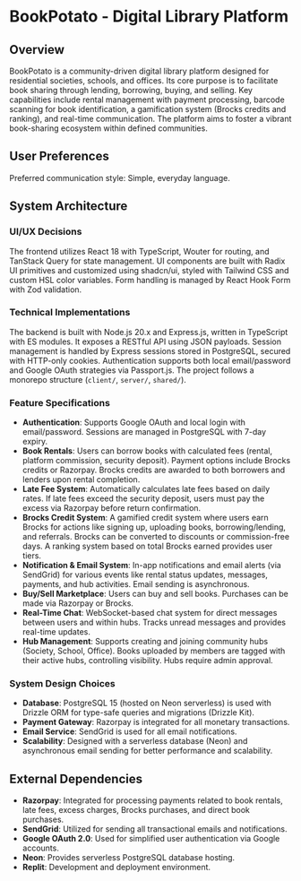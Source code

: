 # BookPotato - Digital Library Platform

## Overview

BookPotato is a community-driven digital library platform designed for residential societies, schools, and offices. Its core purpose is to facilitate book sharing through lending, borrowing, buying, and selling. Key capabilities include rental management with payment processing, barcode scanning for book identification, a gamification system (Brocks credits and ranking), and real-time communication. The platform aims to foster a vibrant book-sharing ecosystem within defined communities.

## User Preferences

Preferred communication style: Simple, everyday language.

## System Architecture

### UI/UX Decisions
The frontend utilizes React 18 with TypeScript, Wouter for routing, and TanStack Query for state management. UI components are built with Radix UI primitives and customized using shadcn/ui, styled with Tailwind CSS and custom HSL color variables. Form handling is managed by React Hook Form with Zod validation.

### Technical Implementations
The backend is built with Node.js 20.x and Express.js, written in TypeScript with ES modules. It exposes a RESTful API using JSON payloads. Session management is handled by Express sessions stored in PostgreSQL, secured with HTTP-only cookies. Authentication supports both local email/password and Google OAuth strategies via Passport.js. The project follows a monorepo structure (`client/`, `server/`, `shared/`).

### Feature Specifications
- **Authentication**: Supports Google OAuth and local login with email/password. Sessions are managed in PostgreSQL with 7-day expiry.
- **Book Rentals**: Users can borrow books with calculated fees (rental, platform commission, security deposit). Payment options include Brocks credits or Razorpay. Brocks credits are awarded to both borrowers and lenders upon rental completion.
- **Late Fee System**: Automatically calculates late fees based on daily rates. If late fees exceed the security deposit, users must pay the excess via Razorpay before return confirmation.
- **Brocks Credit System**: A gamified credit system where users earn Brocks for actions like signing up, uploading books, borrowing/lending, and referrals. Brocks can be converted to discounts or commission-free days. A ranking system based on total Brocks earned provides user tiers.
- **Notification & Email System**: In-app notifications and email alerts (via SendGrid) for various events like rental status updates, messages, payments, and hub activities. Email sending is asynchronous.
- **Buy/Sell Marketplace**: Users can buy and sell books. Purchases can be made via Razorpay or Brocks.
- **Real-Time Chat**: WebSocket-based chat system for direct messages between users and within hubs. Tracks unread messages and provides real-time updates.
- **Hub Management**: Supports creating and joining community hubs (Society, School, Office). Books uploaded by members are tagged with their active hubs, controlling visibility. Hubs require admin approval.

### System Design Choices
- **Database**: PostgreSQL 15 (hosted on Neon serverless) is used with Drizzle ORM for type-safe queries and migrations (Drizzle Kit).
- **Payment Gateway**: Razorpay is integrated for all monetary transactions.
- **Email Service**: SendGrid is used for all email notifications.
- **Scalability**: Designed with a serverless database (Neon) and asynchronous email sending for better performance and scalability.

## External Dependencies

- **Razorpay**: Integrated for processing payments related to book rentals, late fees, excess charges, Brocks purchases, and direct book purchases.
- **SendGrid**: Utilized for sending all transactional emails and notifications.
- **Google OAuth 2.0**: Used for simplified user authentication via Google accounts.
- **Neon**: Provides serverless PostgreSQL database hosting.
- **Replit**: Development and deployment environment.
